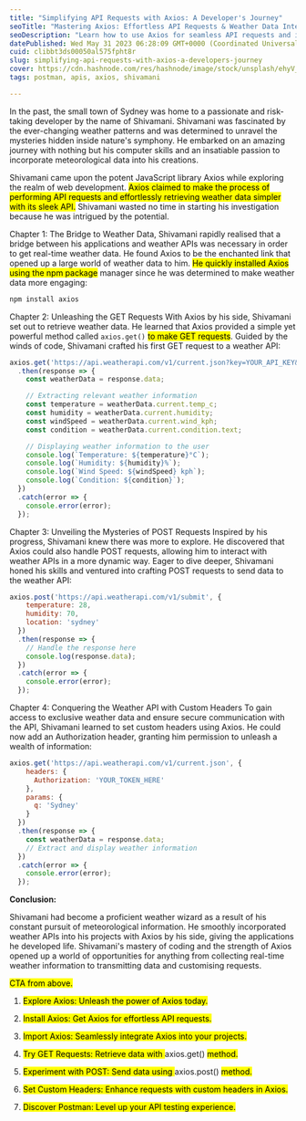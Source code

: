 ```yaml
---
title: "Simplifying API Requests with Axios: A Developer's Journey"
seoTitle: "Mastering Axios: Effortless API Requests & Weather Data Integration"
seoDescription: "Learn how to use Axios for seamless API requests and incorporate weather data effortlessly into your projects. Unlock the power of Axios!"
datePublished: Wed May 31 2023 06:28:09 GMT+0000 (Coordinated Universal Time)
cuid: clibbt3ds00050al575fpht8r
slug: simplifying-api-requests-with-axios-a-developers-journey
cover: https://cdn.hashnode.com/res/hashnode/image/stock/unsplash/ehyV_XOZ4iA/upload/a4593b1b3eefe8ec9a09a65305c4698e.jpeg
tags: postman, apis, axios, shivamani

---
```


In the past, the small town of Sydney was home to a passionate and risk-taking developer by the name of Shivamani. Shivamani was fascinated by the ever-changing weather patterns and was determined to unravel the mysteries hidden inside nature's symphony. He embarked on an amazing journey with nothing but his computer skills and an insatiable passion to incorporate meteorological data into his creations.

Shivamani came upon the potent JavaScript library Axios while exploring the realm of web development. <mark>Axios claimed to make the process of performing API requests and effortlessly retrieving weather data simpler with its sleek API.</mark> Shivamani wasted no time in starting his investigation because he was intrigued by the potential.

Chapter 1: The Bridge to Weather Data, Shivamani rapidly realised that a bridge between his applications and weather APIs was necessary in order to get real-time weather data. He found Axios to be the enchanted link that opened up a large world of weather data to him. <mark>He quickly installed Axios using the npm package</mark> manager since he was determined to make weather data more engaging:

```javascript
npm install axios
```

Chapter 2: Unleashing the GET Requests With Axios by his side, Shivamani set out to retrieve weather data. He learned that Axios provided a simple yet powerful method called `axios.get()` <mark>to make GET requests</mark>. Guided by the winds of code, Shivamani crafted his first GET request to a weather API:

```javascript
axios.get('https://api.weatherapi.com/v1/current.json?key=YOUR_API_KEY&q=sydney')
  .then(response => {
    const weatherData = response.data;

    // Extracting relevant weather information
    const temperature = weatherData.current.temp_c;
    const humidity = weatherData.current.humidity;
    const windSpeed = weatherData.current.wind_kph;
    const condition = weatherData.current.condition.text;

    // Displaying weather information to the user
    console.log(`Temperature: ${temperature}°C`);
    console.log(`Humidity: ${humidity}%`);
    console.log(`Wind Speed: ${windSpeed} kph`);
    console.log(`Condition: ${condition}`);
  })
  .catch(error => {
    console.error(error);
  });
```

Chapter 3: Unveiling the Mysteries of POST Requests Inspired by his progress, Shivamani knew there was more to explore. He discovered that Axios could also handle POST requests, allowing him to interact with weather APIs in a more dynamic way. Eager to dive deeper, Shivamani honed his skills and ventured into crafting POST requests to send data to the weather API:

```javascript
axios.post('https://api.weatherapi.com/v1/submit', {
    temperature: 28,
    humidity: 70,
    location: 'sydney'
  })
  .then(response => {
    // Handle the response here
    console.log(response.data);
  })
  .catch(error => {
    console.error(error);
  });
```

Chapter 4: Conquering the Weather API with Custom Headers To gain access to exclusive weather data and ensure secure communication with the API, Shivamani learned to set custom headers using Axios. He could now add an Authorization header, granting him permission to unleash a wealth of information:

```javascript
axios.get('https://api.weatherapi.com/v1/current.json', {
    headers: {
      Authorization: 'YOUR_TOKEN_HERE'
    },
    params: {
      q: 'Sydney'
    }
  })
  .then(response => {
    const weatherData = response.data;
    // Extract and display weather information
  })
  .catch(error => {
    console.error(error);
  });
```

**Conclusion:**

Shivamani had become a proficient weather wizard as a result of his constant pursuit of meteorological information. He smoothly incorporated weather APIs into his projects with Axios by his side, giving the applications he developed life. Shivamani's mastery of coding and the strength of Axios opened up a world of opportunities for anything from collecting real-time weather information to transmitting data and customising requests.

<mark>CTA from above.</mark>

1. <mark>Explore Axios: Unleash the power of Axios today.</mark>
    
2. <mark>Install Axios: Get Axios for effortless API requests.</mark>
    
3. <mark>Import Axios: Seamlessly integrate Axios into your projects.</mark>
    
4. <mark>Try GET Requests: Retrieve data with </mark> axios.get() <mark> method.</mark>
    
5. <mark>Experiment with POST: Send data using </mark> axios.post() <mark> method.</mark>
    
6. <mark>Set Custom Headers: Enhance requests with custom headers in Axios.</mark>
    
7. <mark>Discover Postman: Level up your API testing experience.</mark>